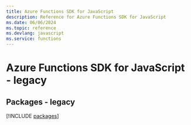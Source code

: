 ```yaml
---
title: Azure Functions SDK for JavaScript
description: Reference for Azure Functions SDK for JavaScript
ms.date: 06/06/2024
ms.topic: reference
ms.devlang: javascript
ms.service: functions
---
```

# Azure Functions SDK for JavaScript - legacy
## Packages - legacy
[!INCLUDE [packages](functions-index.md)]